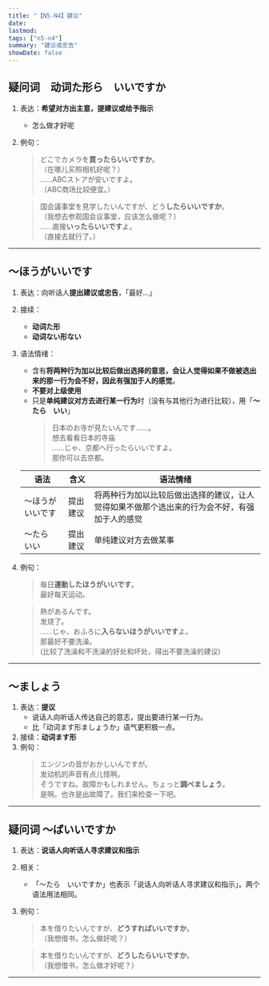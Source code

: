 ```yaml
---
title: "【N5-N4】建议"
date:
lastmod: 
tags: ["n5-n4"]
summary: "建议或忠告"
showDate: false
---
```


## 疑问词　动词た形ら　いいですか
1. 表达：**希望对方出主意，提建议或给予指示**
    - 怎么做才好呢
2. 例句：
    > どこでカメラを**買ったらいいですか**。  
     （在哪儿买照相机好呢？）  
      ......ABCストアが安いですよ。  
     （ABC商场比较便宜。）

    > 国会議事堂を見学したいんですが、どう**したらいいですか**。  
     （我想去参观国会议事堂，应该怎么做呢？）  
      ......直接**いったらいいです**よ。  
     （直接去就行了。）

---
## 〜ほうがいいです
1. 表达：向听话人**提出建议或忠告**，「最好...」
2. 接续：
    - **动词た形**
    - **动词ない形ない**
2. 语法情绪：
	- 含有**将两种行为加以比较后做出选择的意思，会让人觉得如果不做被选出来的那一行为会不好，因此有强加于人的感觉**。
	- **不要对上级使用**
	- 只是**单纯建议对方去进行某一行为**时（没有与其他行为进行比较），用「**〜たら　いい**」
        > 日本のお寺が見たいんです......。  
        想去看看日本的寺庙  
        ......じゃ、京都へ行ったらいいですよ。  
        那你可以去京都。
	 
	| 语法 | 含义 | 语法情绪 |
	| --- | --- | --- |
	| 〜ほうがいいです | 提出建议 | 将两种行为加以比较后做出选择的建议，让人觉得如果不做那个选出来的行为会不好，有强加于人的感觉 |
	| 〜たら　いい | 提出建议 | 单纯建议对方去做某事 |

3. 例句：
    > 毎日**運動したほうがいいです**。  
      最好每天运动。

    > 熱があるんです。  
      发烧了。  
      ......じゃ、おふろに**入らないほうがいいです**よ。  
      那最好不要洗澡。  
      (比较了洗澡和不洗澡的好处和坏处，得出不要洗澡的建议)

---
## 〜ましょう

1. 表达：**提议**
    - 说话人向听话人传达自己的意志，提出要进行某一行为。
    - 比「动词ます形ましょうか」语气更积极一点。
2. 接续：**动词ます形**
2. 例句：
    > エンジンの音がおかしいんですが。  
     发动机的声音有点儿怪啊。   
      そうですね。故障かもしれません。ちょっと**調べましょう**。  
     是啊。也许是出故障了。我们来检查一下吧。

---
## 疑问词 〜ばいいですか
1. 表达：**说话人向听话人寻求建议和指示**
2. 相关：
    - 「〜たら　いいですか」也表示「说话人向听话人寻求建议和指示」。两个语法用法相同。
3. 例句：
    > 本を借りたいんですが、**どうすればいいですか**。  
     （我想借书，怎么做好呢？）

    > 本を借りたいんですが、**どうしたらいいですか**。  
     （我想借书，怎么做才好呢？）

---